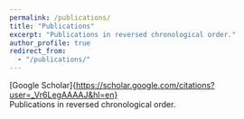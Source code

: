 ```yaml
---
permalink: /publications/
title: "Publications"
excerpt: "Publications in reversed chronological order."
author_profile: true
redirect_from:
  - "/publications/"
---
```


[Google Scholar]{https://scholar.google.com/citations?user=_Vr6LegAAAAJ&hl=en}  <br/>
Publications in reversed chronological order.
